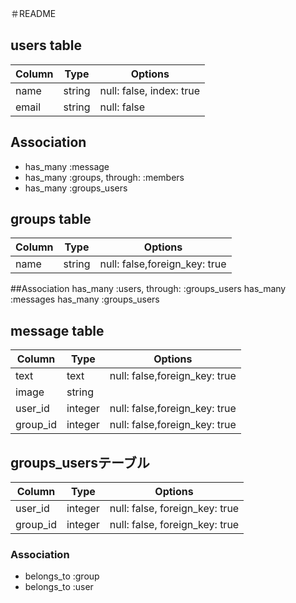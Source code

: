 ＃README

## users table
|Column|Type|Options|
|------|----|-------|
|name|string|null: false, index: true|
|email|string|null: false|

## Association
- has_many :message
- has_many :groups, through: :members
- has_many :groups_users

##  groups table
|Column|Type|Options|
|------|----|-------|
|name|string|null: false,foreign_key: true|

##Association
has_many :users, through: :groups_users
has_many :messages
has_many :groups_users
 
## message table
|Column|Type|Options|
|------|----|-------|
|text|text|null: false,foreign_key: true|
|image|string||
|user_id|integer|null: false,foreign_key: true|
|group_id|integer|null: false,foreign_key: true|

## groups_usersテーブル

|Column|Type|Options|
|------|----|-------|
|user_id|integer|null: false, foreign_key: true|
|group_id|integer|null: false, foreign_key: true|

### Association
- belongs_to :group
- belongs_to :user